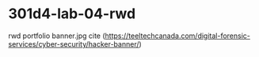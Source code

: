 # 301d4-lab-04-rwd
rwd portfolio
 banner.jpg cite (https://teeltechcanada.com/digital-forensic-services/cyber-security/hacker-banner/)